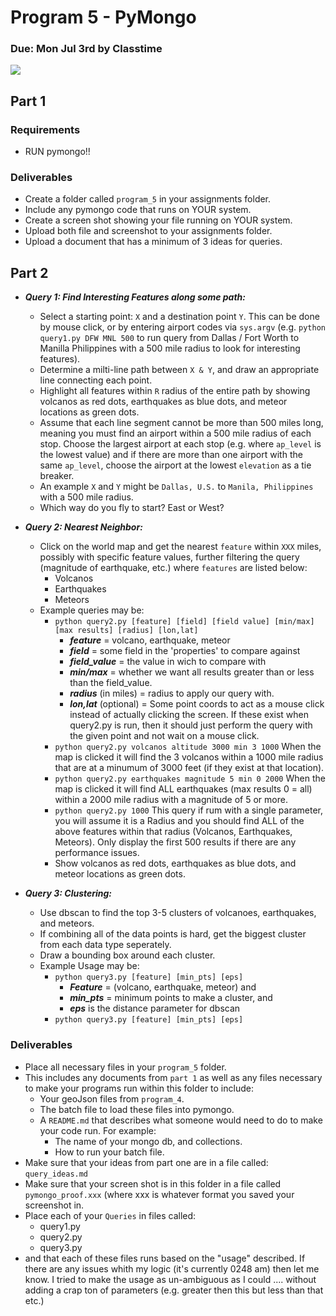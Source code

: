 Program 5 - PyMongo
=========

### Due: Mon Jul 3rd by Classtime

![](https://d3vv6lp55qjaqc.cloudfront.net/items/3f2W3H0N2h3H11402t3a/1024x512_cropped.png) 

## Part 1

### Requirements
- RUN pymongo!!

### Deliverables
- Create a folder called `program_5` in your assignments folder.
- Include any pymongo code that runs on YOUR system.
- Create a screen shot showing your file running on YOUR system.
- Upload both file and screenshot to your assignments folder. 
- Upload a document that has a minimum of 3 ideas for queries.

## Part 2

- ***Query 1: Find Interesting Features along some path:***
    - Select a starting point: `X` and a destination point `Y`. This can be done by mouse click, or by entering airport codes via `sys.argv` (e.g. `python query1.py DFW MNL 500` to run query from Dallas / Fort Worth to Manilla Philippines with a 500 mile radius to look for interesting features).
    - Determine a milti-line path between `X & Y`, and draw an appropriate line connecting each point.
    - Highlight all features within `R` radius of the entire path by showing volcanos as red dots, earthquakes as blue dots, and meteor locations as green dots.
    - Assume that each line segment cannot be more than 500 miles long, meaning you must find an airport within a 500 mile radius of each stop. Choose the largest airport at each stop (e.g. where `ap_level` is the lowest value) and if there are more than one airport with the same `ap_level`, choose the airport at the lowest `elevation` as a tie breaker.
    - An example `X` and `Y` might be `Dallas, U.S.` to `Manila, Philippines` with a 500 mile radius.
    - Which way do you fly to start? East or West?
    
    
- ***Query 2: Nearest Neighbor:*** 
    - Click on the world map and get the nearest `feature` within `XXX` miles, possibly with specific feature values, further filtering the query (magnitude of earthquake, etc.) where `features` are listed below:
        - Volcanos 
        - Earthquakes 
        - Meteors
    - Example queries may be:
        - `python query2.py [feature] [field] [field value] [min/max] [max results] [radius] [lon,lat]`
            - ***feature*** = volcano, earthquake, meteor
            - ***field*** = some field in the 'properties' to compare against
            - ***field_value*** = the value in wich to compare with
            - ***min/max*** = whether we want all results greater than or less than the field_value.
            - ***radius*** (in miles) = radius to apply our query with.
            - ***lon,lat*** (optional) = Some point coords to act as a mouse click instead of actually clicking the screen. If these exist when query2.py is run, then it should just perform the query with the given point and not wait on a mouse click.
        - `python query2.py volcanos altitude 3000 min 3 1000` When the map is clicked it will find the 3 volcanos within a 1000 mile radius that are at a minumum of 3000 feet (if they exist at that location).
        - `python query2.py earthquakes magnitude 5 min 0 2000` When the map is clicked it will find ALL earthquakes (max results 0 = all) within a 2000 mile radius with a magnitude of 5 or more. 
        - `python query2.py 1000` This query if rum with a single parameter, you will assume it is a Radius and you should find ALL of the above features within that radius (Volcanos, Earthquakes, Meteors). Only display the first 500 results if there are any performance issues. 
        - Show volcanos as red dots, earthquakes as blue dots, and meteor locations as green dots.
        
- ***Query 3: Clustering:***
    - Use dbscan to find the top 3-5 clusters of volcanoes, earthquakes, and meteors. 
    - If combining all of the data points is hard, get the biggest cluster from each data type seperately.
    - Draw a bounding box around each cluster.
    - Example Usage may be:
        - `python query3.py [feature] [min_pts] [eps]` 
            - ***Feature*** = (volcano, earthquake, meteor) and 
            - ***min_pts*** = minimum points to make a cluster, and 
            - ***eps*** is the distance parameter for dbscan
        - `python query3.py [feature] [min_pts] [eps]`
  
    
### Deliverables
- Place all necessary files in your `program_5` folder.
- This includes any documents from `part 1` as well as any files necessary to make your programs run within this folder to include:
    - Your geoJson files from `program_4`.
    - The batch file to load these files into pymongo.
    - A `README.md` that describes what someone would need to do to make your code run. For example:
        - The name of your mongo db, and collections.
        - How to run your batch file.
- Make sure that your ideas from part one are in a file called: `query_ideas.md` 
- Make sure that your screen shot is in this folder in a file called `pymongo_proof.xxx` (where xxx is whatever format you saved your screenshot in.
- Place each of your `Queries` in files called:
    - query1.py
    - query2.py
    - query3.py
- and that each of these files runs based on the "usage" described. If there are any issues whith my logic (it's currently 0248 am) then let me know. I tried to make the usage as un-ambiguous as I could .... without adding a crap ton of parameters (e.g. greater then this but less than that etc.)

